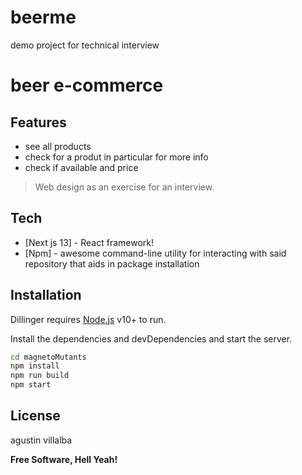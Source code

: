 # beerme
demo project for technical interview


# beer e-commerce


## Features

-  see all products
- check for a produt in particular for more info
-  check if available and price



> Web design as an exercise for an interview.

## Tech


- [Next js 13]  - React framework!
- [Npm] - awesome command-line utility for interacting with said repository that aids in package installation

## Installation

Dillinger requires [Node.js](https://nodejs.org/) v10+ to run.

Install the dependencies and devDependencies and start the server.

```sh
cd magnetoMutants
npm install
npm run build
npm start
```


## License

agustin villalba

**Free Software, Hell Yeah!**
